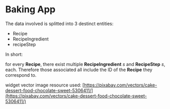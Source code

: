 # Baking App

The data involved is splitted into 3 destinct entities:

- Recipe
- RecipeIngredient
- recipeStep

In short:

for every __Recipe__, there exist multiple __RecipeIngredient__ _s_ and __RecipeStep__ _s_, each.
Therefore those associated all include the ID of the __Recipe__ they correspond to.  


widget vector image resource used:
[https://pixabay.com/vectors/cake-dessert-food-chocolate-sweet-5306411/](https://pixabay.com/vectors/cake-dessert-food-chocolate-sweet-5306411/)


